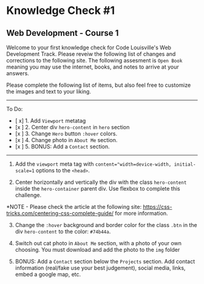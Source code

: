# Knowledge Check #1

## Web Development - Course 1

Welcome to your first knowledge check for Code Louisville's Web Development Track. Please reveiw the following list of changes and corrections to the following site. The following assesment is `Open Book` meaning you may use the internet, books, and notes to arrive at your answers.

Please complete the following list of items, but also feel free to customize the images and text to your liking.

---

To Do:

- [ x] 1. Add `Viewport` metatag
- [x ] 2. Center div `hero-content` in `hero` section
- [x ] 3. Change `Hero` button `:hover` colors.
- [x ] 4. Change photo in `About Me` section.
- [x ] 5. BONUS: Add a `Contact` section.

---

1. Add the `viewport` meta tag with `content="width=device-width, initial-scale=1` options to the `<head>`.

2. Center horizontally and vertically the div with the class `hero-content` inside the `hero-container` parent div. Use flexbox to complete this challenge.

\*NOTE - Please check the article at the following site: https://css-tricks.com/centering-css-complete-guide/ for more information.

3. Change the `:hover` background and border color for the class `.btn` in the div `hero-content` to the color: `#74b44a`.

4. Switch out cat photo in `About Me` section, with a photo of your own choosing. You must download and add the photo to the `img` folder

5. BONUS: Add a `Contact` section below the `Projects` section. Add contact information (real/fake use your best judgement), social media, links, embed a google map, etc.
